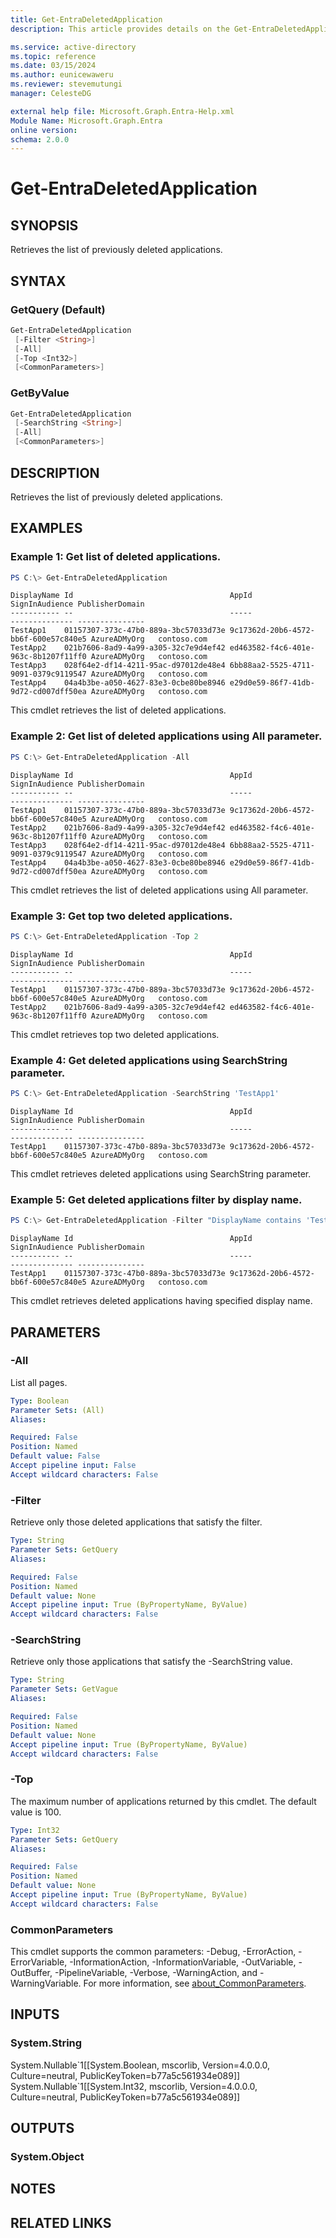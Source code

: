 ```yaml
---
title: Get-EntraDeletedApplication
description: This article provides details on the Get-EntraDeletedApplication command.

ms.service: active-directory
ms.topic: reference
ms.date: 03/15/2024
ms.author: eunicewaweru
ms.reviewer: stevemutungi
manager: CelesteDG

external help file: Microsoft.Graph.Entra-Help.xml
Module Name: Microsoft.Graph.Entra
online version:
schema: 2.0.0
---
```


# Get-EntraDeletedApplication

## SYNOPSIS
Retrieves the list of previously deleted applications.

## SYNTAX

### GetQuery (Default)
```powershell
Get-EntraDeletedApplication 
 [-Filter <String>] 
 [-All] 
 [-Top <Int32>] 
 [<CommonParameters>]
```

### GetByValue
```powershell
Get-EntraDeletedApplication 
 [-SearchString <String>] 
 [-All] 
 [<CommonParameters>]
```

## DESCRIPTION
Retrieves the list of previously deleted applications.

## EXAMPLES

### Example 1: Get list of deleted applications.
```powershell
PS C:\> Get-EntraDeletedApplication
```

```output
DisplayName Id                                   AppId                                SignInAudience PublisherDomain
----------- --                                   -----                                -------------- ---------------
TestApp1    01157307-373c-47b0-889a-3bc57033d73e 9c17362d-20b6-4572-bb6f-600e57c840e5 AzureADMyOrg   contoso.com
TestApp2    021b7606-8ad9-4a99-a305-32c7e9d4ef42 ed463582-f4c6-401e-963c-8b1207f11ff0 AzureADMyOrg   contoso.com
TestApp3    028f64e2-df14-4211-95ac-d97012de48e4 6bb88aa2-5525-4711-9091-0379c9119547 AzureADMyOrg   contoso.com
TestApp4    04a4b3be-a050-4627-83e3-0cbe80be8946 e29d0e59-86f7-41db-9d72-cd007dff50ea AzureADMyOrg   contoso.com
```

This cmdlet retrieves the list of deleted applications.  

### Example 2: Get list of deleted applications using All parameter.
```powershell
PS C:\> Get-EntraDeletedApplication -All
```

```output
DisplayName Id                                   AppId                                SignInAudience PublisherDomain
----------- --                                   -----                                -------------- ---------------
TestApp1    01157307-373c-47b0-889a-3bc57033d73e 9c17362d-20b6-4572-bb6f-600e57c840e5 AzureADMyOrg   contoso.com
TestApp2    021b7606-8ad9-4a99-a305-32c7e9d4ef42 ed463582-f4c6-401e-963c-8b1207f11ff0 AzureADMyOrg   contoso.com
TestApp3    028f64e2-df14-4211-95ac-d97012de48e4 6bb88aa2-5525-4711-9091-0379c9119547 AzureADMyOrg   contoso.com
TestApp4    04a4b3be-a050-4627-83e3-0cbe80be8946 e29d0e59-86f7-41db-9d72-cd007dff50ea AzureADMyOrg   contoso.com
```

This cmdlet retrieves the list of deleted applications using All parameter.  

### Example 3: Get top two deleted applications.
```powershell
PS C:\> Get-EntraDeletedApplication -Top 2
```

```output
DisplayName Id                                   AppId                                SignInAudience PublisherDomain
----------- --                                   -----                                -------------- ---------------
TestApp1    01157307-373c-47b0-889a-3bc57033d73e 9c17362d-20b6-4572-bb6f-600e57c840e5 AzureADMyOrg   contoso.com
TestApp2    021b7606-8ad9-4a99-a305-32c7e9d4ef42 ed463582-f4c6-401e-963c-8b1207f11ff0 AzureADMyOrg   contoso.com
```

This cmdlet retrieves top two deleted applications.

### Example 4: Get deleted applications using SearchString parameter.
```powershell
PS C:\> Get-EntraDeletedApplication -SearchString 'TestApp1'
```

```output
DisplayName Id                                   AppId                                SignInAudience PublisherDomain
----------- --                                   -----                                -------------- ---------------
TestApp1    01157307-373c-47b0-889a-3bc57033d73e 9c17362d-20b6-4572-bb6f-600e57c840e5 AzureADMyOrg   contoso.com
```

This cmdlet retrieves deleted applications using SearchString parameter.  

### Example 5: Get deleted applications filter by display name.
```powershell
PS C:\> Get-EntraDeletedApplication -Filter "DisplayName contains 'TestApp1'"
```

```output
DisplayName Id                                   AppId                                SignInAudience PublisherDomain
----------- --                                   -----                                -------------- ---------------
TestApp1    01157307-373c-47b0-889a-3bc57033d73e 9c17362d-20b6-4572-bb6f-600e57c840e5 AzureADMyOrg   contoso.com
```

This cmdlet retrieves deleted applications having specified display name.  

## PARAMETERS

### -All
List all pages.

```yaml
Type: Boolean
Parameter Sets: (All)
Aliases:

Required: False
Position: Named
Default value: False
Accept pipeline input: False
Accept wildcard characters: False
```

### -Filter
Retrieve only those deleted applications that satisfy the filter.

```yaml
Type: String
Parameter Sets: GetQuery
Aliases:

Required: False
Position: Named
Default value: None
Accept pipeline input: True (ByPropertyName, ByValue)
Accept wildcard characters: False
```

### -SearchString
Retrieve only those applications that satisfy the -SearchString value.

```yaml
Type: String
Parameter Sets: GetVague
Aliases:

Required: False
Position: Named
Default value: None
Accept pipeline input: True (ByPropertyName, ByValue)
Accept wildcard characters: False
```

### -Top
The maximum number of applications returned by this cmdlet.
The default value is 100.

```yaml
Type: Int32
Parameter Sets: GetQuery
Aliases:

Required: False
Position: Named
Default value: None
Accept pipeline input: True (ByPropertyName, ByValue)
Accept wildcard characters: False
```

### CommonParameters
This cmdlet supports the common parameters: -Debug, -ErrorAction, -ErrorVariable, -InformationAction, -InformationVariable, -OutVariable, -OutBuffer, -PipelineVariable, -Verbose, -WarningAction, and -WarningVariable. For more information, see [about_CommonParameters](https://go.microsoft.com/fwlink/?LinkID=113216).

## INPUTS

### System.String
System.Nullable\`1\[\[System.Boolean, mscorlib, Version=4.0.0.0, Culture=neutral, PublicKeyToken=b77a5c561934e089\]\] System.Nullable\`1\[\[System.Int32, mscorlib, Version=4.0.0.0, Culture=neutral, PublicKeyToken=b77a5c561934e089\]\]

## OUTPUTS

### System.Object
## NOTES

## RELATED LINKS